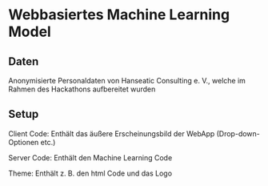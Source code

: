 # Webbasiertes Machine Learning Model

## Daten
Anonymisierte Personaldaten von Hanseatic Consulting e. V., welche im Rahmen des Hackathons aufbereitet wurden

## Setup
Client Code: Enthält das äußere Erscheinungsbild der WebApp (Drop-down-Optionen etc.)

Server Code: Enthält den Machine Learning Code

Theme: Enthält z. B. den html Code und das Logo

